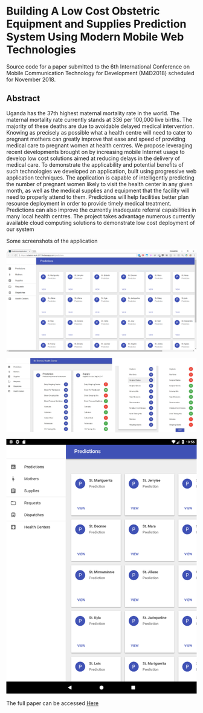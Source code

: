 # Building A Low Cost Obstetric Equipment and Supplies Prediction System Using Modern Mobile Web Technologies

Source code for a paper submitted to the 6th International Conference on Mobile Communication Technology for Development (M4D2018) scheduled for November 2018.

## Abstract
Uganda has the 37th highest maternal mortality rate in the world. The maternal mortality rate currently stands at 336 per 100,000 live births. The majority of these deaths are due to avoidable delayed medical intervention. Knowing as precisely as possible what a health centre will need to cater to pregnant mothers can greatly improve that ease and speed of providing medical care to pregnant women at health centres. We propose leveraging recent developments brought on by increasing mobile Internet usage to develop low cost solutions aimed at reducing delays in the delivery of medical care. To demonstrate the applicability and potential benefits of such technologies we developed an application, built using progressive web application techniques. The application is capable of intelligently predicting the number of pregnant women likely to visit the health center in any given month, as well as the medical supplies and equipment that the facility will need to properly attend to them. Predictions will help facilities better plan resource deployment in order to provide timely medical treatment. Predictions can also improve the currently inadequate referral capabilities in many local health centres. The project takes advantage numerous currently available cloud computing solutions to demonstrate low cost deployment of our system

Some screenshots of the application

![The PWA running in a browser](https://github.com/mungujn/modern-web-technologies/raw/master/images/pwa_in_browser.png "The PWA running in a browser")

![The PWA running on an android tablet](https://github.com/mungujn/modern-web-technologies/raw/master/images/predictions.png "The PWA running on an android tablet")

![Prediction shown alongside current medical supply ](https://github.com/mungujn/modern-web-technologies/raw/master/images/pwa_in_tablet.png "Prediction shown alongside current medical supply ")

The full paper can be accessed [Here](https://github.com/mungujn/modern-web-technologies/raw/master/Maternal_Health-Logistics-Prediction-Solution_FINAL%20github.com_mungujn.pdf "M4D2018 paper for this repository")